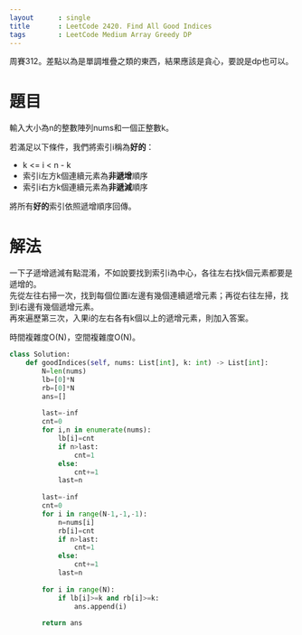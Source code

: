 ```yaml
--- 
layout      : single
title       : LeetCode 2420. Find All Good Indices
tags        : LeetCode Medium Array Greedy DP
---
```

周賽312。差點以為是單調堆疊之類的東西，結果應該是貪心，要說是dp也可以。  

# 題目
輸入大小為n的整數陣列nums和一個正整數k。  

若滿足以下條件，我們將索引i稱為**好的**：  
-  k <= i < n - k  
- 索引i左方k個連續元素為**非遞增**順序  
- 索引i右方k個連續元素為**非遞減**順序  

將所有**好的**索引依照遞增順序回傳。  

# 解法
一下子遞增遞減有點混淆，不如說要找到索引i為中心，各往左右找k個元素都要是遞增的。  
先從左往右掃一次，找到每個位置i左邊有幾個連續遞增元素；再從右往左掃，找到i右邊有幾個遞增元素。  
再來遍歷第三次，入果i的左右各有k個以上的遞增元素，則加入答案。  

時間複雜度O(N)，空間複雜度O(N)。  

```python
class Solution:
    def goodIndices(self, nums: List[int], k: int) -> List[int]:
        N=len(nums)
        lb=[0]*N
        rb=[0]*N
        ans=[]
        
        last=-inf
        cnt=0
        for i,n in enumerate(nums):
            lb[i]=cnt
            if n>last:
                cnt=1
            else:
                cnt+=1
            last=n
        
        last=-inf
        cnt=0
        for i in range(N-1,-1,-1):
            n=nums[i]
            rb[i]=cnt
            if n>last:
                cnt=1
            else:
                cnt+=1
            last=n
            
        for i in range(N):
            if lb[i]>=k and rb[i]>=k:
                ans.append(i)
                
        return ans
```
